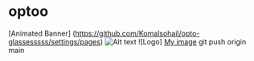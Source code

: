 # optoo
[Animated Banner] (https://github.com/Komalsohail/opto-glassesssss/settings/pages)
![Alt text](path/to/your/image.png) 
![Logo]
[My image](.image.png)
git push origin main


